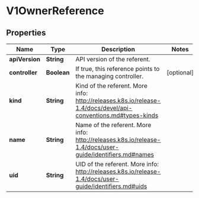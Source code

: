 
# V1OwnerReference

## Properties
Name | Type | Description | Notes
------------ | ------------- | ------------- | -------------
**apiVersion** | **String** | API version of the referent. | 
**controller** | **Boolean** | If true, this reference points to the managing controller. |  [optional]
**kind** | **String** | Kind of the referent. More info: http://releases.k8s.io/release-1.4/docs/devel/api-conventions.md#types-kinds | 
**name** | **String** | Name of the referent. More info: http://releases.k8s.io/release-1.4/docs/user-guide/identifiers.md#names | 
**uid** | **String** | UID of the referent. More info: http://releases.k8s.io/release-1.4/docs/user-guide/identifiers.md#uids | 



